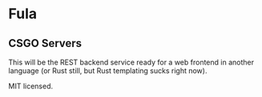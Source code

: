 # Fula #

## CSGO Servers ##


This will be the REST backend service ready for a web frontend in another language
(or Rust still, but Rust templating sucks right now).

MIT licensed.
